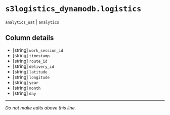 # `s3logistics_dynamodb.logistics`
`analytics_uat` | `analytics`

## Column details
* [string]    `work_session_id`
* [string]    `timestamp`
* [string]    `route_id`
* [string]    `delivery_id`
* [string]    `latitude`
* [string]    `longitude`
* [string]    `year`
* [string]    `month`
* [string]    `day`

-------------------------------------------------------------------------------
*Do not make edits above this line.*
